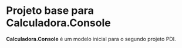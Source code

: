 # Projeto base para Calculadora.Console

**Calculadora.Console** é um modelo inicial para o segundo projeto PDI.




